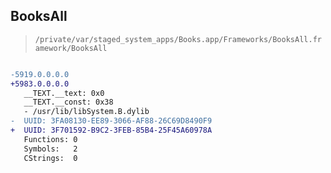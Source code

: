 ## BooksAll

> `/private/var/staged_system_apps/Books.app/Frameworks/BooksAll.framework/BooksAll`

```diff

-5919.0.0.0.0
+5983.0.0.0.0
   __TEXT.__text: 0x0
   __TEXT.__const: 0x38
   - /usr/lib/libSystem.B.dylib
-  UUID: 3FA08130-EE89-3066-AF88-26C69D8490F9
+  UUID: 3F701592-B9C2-3FEB-85B4-25F45A60978A
   Functions: 0
   Symbols:   2
   CStrings:  0

```
